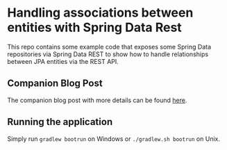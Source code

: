 # Handling associations between entities with Spring Data Rest
 
This repo contains some example code that exposes some Spring Data repositories
via Spring Data REST to show how to handle relationships between JPA entities
via the REST API.

## Companion Blog Post

The companion blog post with more details can be found [here](https://reflectoring.io/relations-with-spring-data-rest/).

## Running the application

Simply run `gradlew bootrun` on Windows or `./gradlew.sh bootrun` on Unix.
